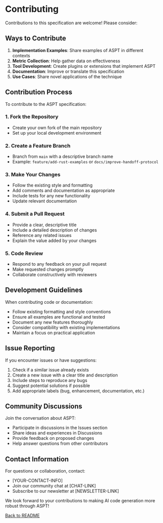 # Contributing

Contributions to this specification are welcome! Please consider:

## Ways to Contribute

1. **Implementation Examples**: Share examples of ASPT in different contexts
2. **Metric Collection**: Help gather data on effectiveness
3. **Tool Development**: Create plugins or extensions that implement ASPT
4. **Documentation**: Improve or translate this specification
5. **Use Cases**: Share novel applications of the technique

## Contribution Process

To contribute to the ASPT specification:

### 1. Fork the Repository
- Create your own fork of the main repository
- Set up your local development environment

### 2. Create a Feature Branch
- Branch from `main` with a descriptive branch name
- Example: `feature/add-rust-examples` or `docs/improve-handoff-protocol`

### 3. Make Your Changes
- Follow the existing style and formatting
- Add comments and documentation as appropriate
- Include tests for any new functionality
- Update relevant documentation

### 4. Submit a Pull Request
- Provide a clear, descriptive title
- Include a detailed description of changes
- Reference any related issues
- Explain the value added by your changes

### 5. Code Review
- Respond to any feedback on your pull request
- Make requested changes promptly
- Collaborate constructively with reviewers

## Development Guidelines

When contributing code or documentation:

- Follow existing formatting and style conventions
- Ensure all examples are functional and tested
- Document any new features thoroughly
- Consider compatibility with existing implementations
- Maintain a focus on practical application

## Issue Reporting

If you encounter issues or have suggestions:

1. Check if a similar issue already exists
2. Create a new issue with a clear title and description
3. Include steps to reproduce any bugs
4. Suggest potential solutions if possible
5. Add appropriate labels (bug, enhancement, documentation, etc.)

## Community Discussions

Join the conversation about ASPT:

- Participate in discussions in the Issues section
- Share ideas and experiences in Discussions
- Provide feedback on proposed changes
- Help answer questions from other contributors

## Contact Information

For questions or collaboration, contact:

- [YOUR-CONTACT-INFO]
- Join our community chat at [CHAT-LINK]
- Subscribe to our newsletter at [NEWSLETTER-LINK]

We look forward to your contributions to making AI code generation more robust through ASPT!

[Back to README](../README.md)
